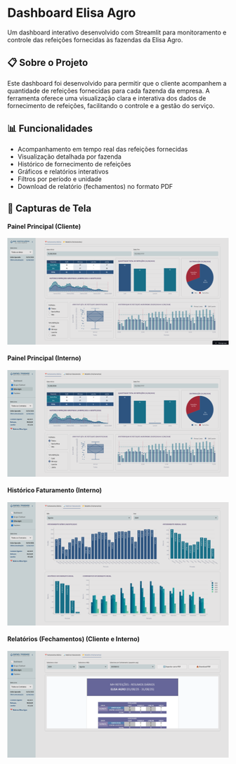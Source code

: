 # Dashboard Elisa Agro

Um dashboard interativo desenvolvido com Streamlit para monitoramento e controle das refeições fornecidas às fazendas da Elisa Agro.

## 📋 Sobre o Projeto

Este dashboard foi desenvolvido para permitir que o cliente acompanhem a quantidade de refeições fornecidas para cada fazenda da empresa. A ferramenta oferece uma visualização clara e interativa dos dados de fornecimento de refeições, facilitando o controle e a gestão do serviço.

## 📊 Funcionalidades

- Acompanhamento em tempo real das refeições fornecidas
- Visualização detalhada por fazenda
- Histórico de fornecimento de refeições
- Gráficos e relatórios interativos
- Filtros por período e unidade
- Download de relatório (fechamentos) no formato PDF

## 📸 Capturas de Tela

#### Painel Principal (Cliente)
![Dashboard Cliente](docs/elisa-agro-03.png)

#### Painel Principal (Interno)
![Painel Principal](docs/elisa-agro-01.png)

#### Histórico Faturamento (Interno)
![Histórico Faturamento](docs/elisa-agro-04.png)

#### Relatórios (Fechamentos) (Cliente e Interno)
![Relatórios (Fechamentos)](docs/elisa-agro-02.png)

